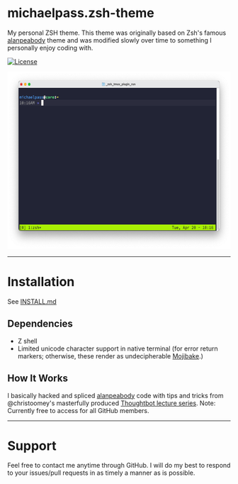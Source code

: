 # michaelpass.zsh-theme
My personal ZSH theme. This theme was originally based on Zsh's famous [alanpeabody](https://github.com/ohmyzsh/ohmyzsh/blob/master/themes/alanpeabody.zsh-theme) theme and was modified slowly over time to something I personally enjoy coding with.

[![License](https://img.shields.io/github/license/michaelpass/michaelpass.zsh-theme?style=plastic)](https://www.gnu.org/licenses/gpl-3.0.en.html)

<center><img src="https://github.com/michaelpass/michaelpass.zsh-theme/blob/master/Pictures/ZSH%20and%20tmux.png?raw=true" width="626" height="400"></img></center>

---

# Installation
See [INSTALL.md](null)


## Dependencies
- Z shell
- Limited unicode character support in native terminal (for error return markers; otherwise, these render as undecipherable [Mojibake](https://en.wikipedia.org/wiki/Mojibake).)


## How It Works
I basically hacked and spliced [alanpeabody](https://github.com/ohmyzsh/ohmyzsh/blob/master/themes/alanpeabody.zsh-theme) code with tips and tricks from @christoomey's masterfully produced [Thoughtbot lecture series](https://thoughtbot.com/upcase/mastering-git). Note: Currently free to access for all GitHub members.

---

# Support
Feel free to contact me anytime through GitHub. I will do my best to respond to your issues/pull requests in as timely a manner as is possible.
